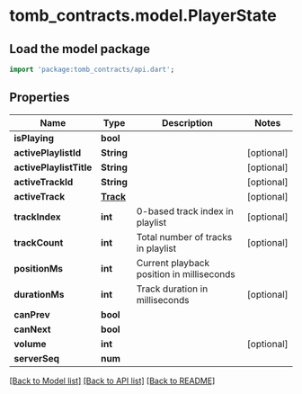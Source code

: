 # tomb_contracts.model.PlayerState

## Load the model package
```dart
import 'package:tomb_contracts/api.dart';
```

## Properties
Name | Type | Description | Notes
------------ | ------------- | ------------- | -------------
**isPlaying** | **bool** |  | 
**activePlaylistId** | **String** |  | [optional] 
**activePlaylistTitle** | **String** |  | [optional] 
**activeTrackId** | **String** |  | [optional] 
**activeTrack** | [**Track**](Track.md) |  | [optional] 
**trackIndex** | **int** | 0-based track index in playlist | [optional] 
**trackCount** | **int** | Total number of tracks in playlist | [optional] 
**positionMs** | **int** | Current playback position in milliseconds | 
**durationMs** | **int** | Track duration in milliseconds | [optional] 
**canPrev** | **bool** |  | 
**canNext** | **bool** |  | 
**volume** | **int** |  | [optional] 
**serverSeq** | **num** |  | 

[[Back to Model list]](../README.md#documentation-for-models) [[Back to API list]](../README.md#documentation-for-api-endpoints) [[Back to README]](../README.md)


